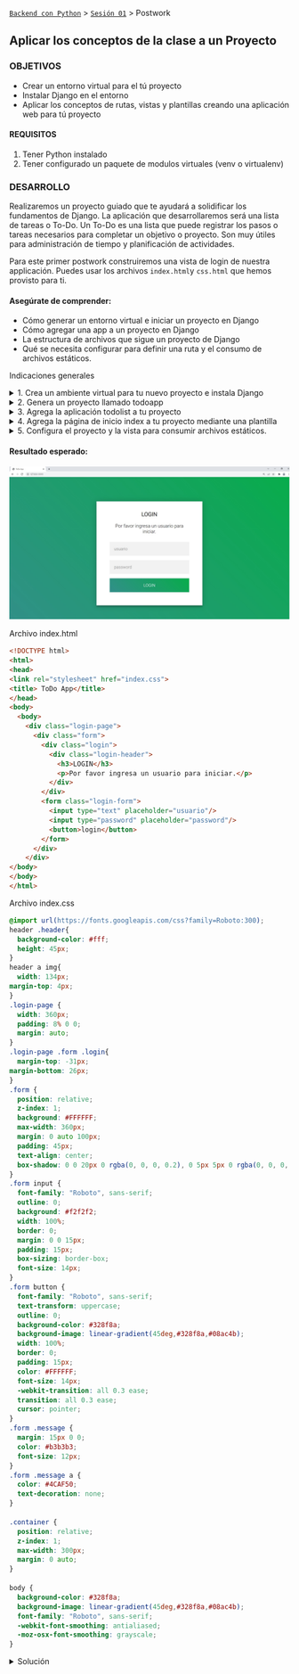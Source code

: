 [`Backend con Python`](../../Readme.md) > [`Sesión 01`](../Readme.md) > Postwork
## Aplicar los conceptos de la clase a un Proyecto

### OBJETIVOS
- Crear un entorno virtual para el tú proyecto
- Instalar Django en el entorno
- Aplicar los conceptos de rutas, vistas y plantillas creando una aplicación web para tú proyecto


#### REQUISITOS
1. Tener Python instalado
2. Tener configurado un paquete de modulos virtuales (venv o virtualenv)


### DESARROLLO

Realizaremos un proyecto guiado que te ayudará a solidificar los fundamentos de Django. La aplicación que desarrollaremos será una lista de tareas o To-Do. Un To-Do es una lista que puede registrar los pasos o tareas necesarios para completar un objetivo o proyecto. Son muy útiles para administración de tiempo y planificación de actividades.

Para este primer postwork construiremos una vista de login de nuestra applicación. Puedes usar los archivos `index.html`y `css.html` que hemos provisto para ti.


#### Asegúrate de comprender:
- Cómo generar un entorno virtual e iniciar un proyecto en Django
- Cómo agregar una app a un proyecto en Django
- La estructura de archivos que sigue un proyecto de Django
- Qué se necesita configurar para definir una ruta y el consumo de archivos estáticos.

Indicaciones generales
<details><summary>
1.  Crea un ambiente virtual para tu nuevo proyecto e instala Django</summary>

Abre una consola con permisos de administrador. Utiliza el paquete de tu preferencia para generar un nuevo ambiente virtual con un nombre distinto al que generaste para los ejemplos de la sesión.

Instala Django utilizando pip. Recuerda que el comando es:

```console
pip install Django
```

</details>

<details><summary>
2. Genera un proyecto llamado todoapp</summary>
Utiliza el comando de consola django-admin para inicializar tu proyecto. Recuerda haber configurado adecuadamente tu ambiente virtual si deseas trabajar con algún editor de texto como vscode.

El comando para iniciar un proyecto es:
```
django-admin startproject <nombre del proyecto>
```
</details>


<details><summary>
3. Agrega la aplicación todolist a tu proyecto
</summary>
Para agregar una nueva aplicación utiliza el comando manage.py
```console
mange.py startapp <nombre de la app>
```
En este punto además, deberás crear las estructura de una aplicación base de Django. Los directorios para plantillas, archivos estáticos si tu proyecto lo requiere.
</details>

<details>
<summary>
4.  Agrega la página de inicio index a tu proyecto mediante una plantilla
</summary>
Usa el archivo `index.html` para generar una plantilla. Debes de configurar adecuadamente el directorio de plantillas. Puedes configurar a nivel proyecto o utilizar la configuración por omisión.

Agrega al archivo views.py los enrutamientos adecuados para que tu plantilla funcione.
Recuerda que una plantilla utiliza el método render
```
from django.shortcuts import render

def index(request):
return render(request, "todoapp/index.html")
```
</details>

<details
><summary>
5.  Configura el proyecto y la vista para consumir archivos estáticos.
</summary>
Utiliza el archivo `index.css` como ejemplo de un archivo estático. Realiza la configuración de archivos estáticos a nivel proyecto o aplicación.

No olvides agregar la etiqueta
```
{% load static %}
```


</details>

#### Resultado esperado:


   ![](Postwork1.jpg)



Archivo index.html

```html
<!DOCTYPE html>
<html>
<head>
<link rel="stylesheet" href="index.css">
<title> ToDo App</title>
</head>
<body>
  <body>
    <div class="login-page">
      <div class="form">
        <div class="login">
          <div class="login-header">
            <h3>LOGIN</h3>
            <p>Por favor ingresa un usuario para iniciar.</p>
          </div>
        </div>
        <form class="login-form">
          <input type="text" placeholder="usuario"/>
          <input type="password" placeholder="password"/>
          <button>login</button>
        </form>
      </div>
    </div>
</body>
</body>
</html>
```

Archivo index.css
```css
@import url(https://fonts.googleapis.com/css?family=Roboto:300);
header .header{
  background-color: #fff;
  height: 45px;
}
header a img{
  width: 134px;
margin-top: 4px;
}
.login-page {
  width: 360px;
  padding: 8% 0 0;
  margin: auto;
}
.login-page .form .login{
  margin-top: -31px;
margin-bottom: 26px;
}
.form {
  position: relative;
  z-index: 1;
  background: #FFFFFF;
  max-width: 360px;
  margin: 0 auto 100px;
  padding: 45px;
  text-align: center;
  box-shadow: 0 0 20px 0 rgba(0, 0, 0, 0.2), 0 5px 5px 0 rgba(0, 0, 0, 0.24);
}
.form input {
  font-family: "Roboto", sans-serif;
  outline: 0;
  background: #f2f2f2;
  width: 100%;
  border: 0;
  margin: 0 0 15px;
  padding: 15px;
  box-sizing: border-box;
  font-size: 14px;
}
.form button {
  font-family: "Roboto", sans-serif;
  text-transform: uppercase;
  outline: 0;
  background-color: #328f8a;
  background-image: linear-gradient(45deg,#328f8a,#08ac4b);
  width: 100%;
  border: 0;
  padding: 15px;
  color: #FFFFFF;
  font-size: 14px;
  -webkit-transition: all 0.3 ease;
  transition: all 0.3 ease;
  cursor: pointer;
}
.form .message {
  margin: 15px 0 0;
  color: #b3b3b3;
  font-size: 12px;
}
.form .message a {
  color: #4CAF50;
  text-decoration: none;
}

.container {
  position: relative;
  z-index: 1;
  max-width: 300px;
  margin: 0 auto;
}

body {
  background-color: #328f8a;
  background-image: linear-gradient(45deg,#328f8a,#08ac4b);
  font-family: "Roboto", sans-serif;
  -webkit-font-smoothing: antialiased;
  -moz-osx-font-smoothing: grayscale;
}
```
<details>
<summary>
Solución</summary>
Crea un ambiente virtual para tu nuevo proyecto.
En una consola escribir: 
python -m venv virtualenv
Genera un proyecto llamado todoapp
django-admin.py startproject todoapp
Agrega la aplicación todolist a tu proyecto
 python manage.py startapp todolist
Agrega la página de inicio index a tu proyecto mediante una plantilla

Crea la carpeta templates/toapp.
Crea un archivo index.html y agrega el código proporcionado.
Reemplaza el siguiente código:

```
{% load static %}
<!DOCTYPE html>
<html>
<head>
<link rel="stylesheet" href="{% static 'tarjeta/index.css' %}">
```

Configura la vista para consumir tu plantilla en el archivo views.py de todoapp.

```
from django.shortcuts import render
def index(request):
    return render(request, "todoapp/index.html")
 ```
    Configura el archivo urls.py para enturar la vista.
```
from django.urls import path
from todoapp import views

urlpatterns = [
    path('', views.index, name="index"),
]
``` 

Configura el proyecto y la vista para consumir archivos estáticos a nivel proyecto. 
 
En el archivo settings.py del proyecto agregar. 

```
STATICFILES_DIRS = [
    BASE_DIR / "static",
]
```

Reemplaza la definición de Templates

```
TEMPLATES = [
    {
        'BACKEND': 'django.template.backends.django.DjangoTemplates',
        'DIRS': [os.path.join(BASE_DIR, 'templates')],
        'APP_DIRS': True,
        'OPTIONS': {
            'context_processors': [
                'django.template.context_processors.debug',
                'django.template.context_processors.request',
                'django.contrib.auth.context_processors.auth',
                'django.contrib.messages.context_processors.messages',
            ],
        },
    },
]
```

</details>